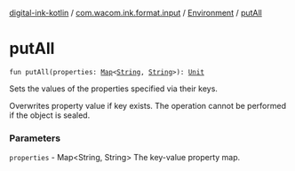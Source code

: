 [digital-ink-kotlin](../../index.md) / [com.wacom.ink.format.input](../index.md) / [Environment](index.md) / [putAll](./put-all.md)

# putAll

`fun putAll(properties: `[`Map`](https://kotlinlang.org/api/latest/jvm/stdlib/kotlin.collections/-map/index.html)`<`[`String`](https://kotlinlang.org/api/latest/jvm/stdlib/kotlin/-string/index.html)`, `[`String`](https://kotlinlang.org/api/latest/jvm/stdlib/kotlin/-string/index.html)`>): `[`Unit`](https://kotlinlang.org/api/latest/jvm/stdlib/kotlin/-unit/index.html)

Sets the values of the properties specified via their keys.

Overwrites property value if key exists.
The operation cannot be performed if the object is sealed.

### Parameters

`properties` - Map&lt;String, String&gt; The key-value property map.
